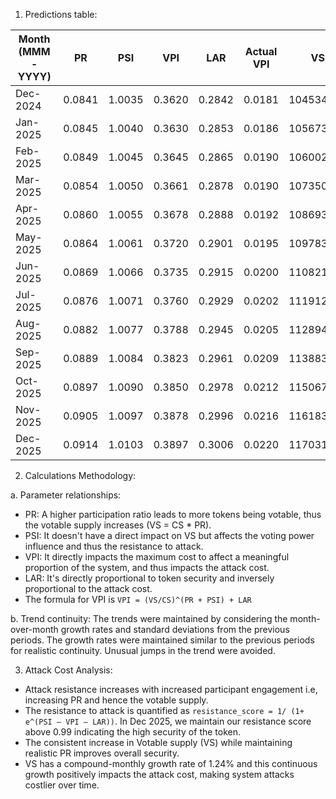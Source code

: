 1. Predictions table:

| Month (MMM-YYYY) | PR         | PSI        | VPI        | LAR       | Actual VPI | VS           |
|------------------|------------|------------|------------|-----------|------------|--------------|
| Dec-2024        | 0.0841    | 1.0035 | 0.3620  | 0.2842  | 0.0181    | 104534467 |
| Jan-2025        | 0.0845    | 1.0040 | 0.3630  | 0.2853  | 0.0186    | 105673028 |
| Feb-2025        | 0.0849    | 1.0045 | 0.3645  | 0.2865  | 0.0190    | 106002043 |
| Mar-2025        | 0.0854    | 1.0050 | 0.3661  | 0.2878  | 0.0190    | 107350267 |
| Apr-2025        | 0.0860    | 1.0055 | 0.3678  | 0.2888  | 0.0192    | 108693569 |
| May-2025        | 0.0864    | 1.0061 | 0.3720  | 0.2901  | 0.0195    | 109783329 |
| Jun-2025        | 0.0869    | 1.0066 | 0.3735  | 0.2915  | 0.0200    | 110821320 |
| Jul-2025        | 0.0876    | 1.0071 | 0.3760  | 0.2929  | 0.0202    | 111912347 |
| Aug-2025        | 0.0882    | 1.0077 | 0.3788  | 0.2945  | 0.0205    | 112894834 |
| Sep-2025        | 0.0889    | 1.0084 | 0.3823  | 0.2961  | 0.0209    | 113883043 |
| Oct-2025        | 0.0897    | 1.0090 | 0.3850  | 0.2978  | 0.0212    | 115067238 |
| Nov-2025        | 0.0905    | 1.0097 | 0.3878  | 0.2996  | 0.0216    | 116183924 |
| Dec-2025        | 0.0914    | 1.0103 | 0.3897  | 0.3006  | 0.0220    | 117031674 |

2. Calculations Methodology:

a. Parameter relationships: 
- PR: A higher participation ratio leads to more tokens being votable, thus the votable supply increases (VS = CS * PR). 
- PSI: It doesn't have a direct impact on VS but affects the voting power influence and thus the resistance to attack.
- VPI: It directly impacts the maximum cost to affect a meaningful proportion of the system, and thus impacts the attack cost.
- LAR: It's directly proportional to token security and inversely proportional to the attack cost.
- The formula for VPI is `VPI = (VS/CS)^(PR + PSI) + LAR`

b. Trend continuity: The trends were maintained by considering the month-over-month growth rates and standard deviations from the previous periods. The growth rates were maintained similar to the previous periods for realistic continuity. Unusual jumps in the trend were avoided.

3. Attack Cost Analysis:
- Attack resistance increases with increased participant engagement i.e, increasing PR and hence the votable supply. 
- The resistance to attack is quantified as `resistance_score = 1/ (1+ e^(PSI – VPI – LAR))`. In Dec 2025, we maintain our resistance score above 0.99 indicating the high security of the token.
- The consistent increase in Votable supply (VS) while maintaining realistic PR improves overall security.
- VS has a compound-monthly growth rate of 1.24% and this continuous growth positively impacts the attack cost, making system attacks costlier over time.